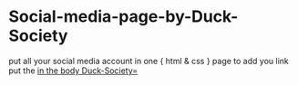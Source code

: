 # Social-media-page-by-Duck-Society
put all your social media account in one { html &amp; css } page
to add you link put the <a href="your social media link"> in the body
Duck-Society=</techno>
